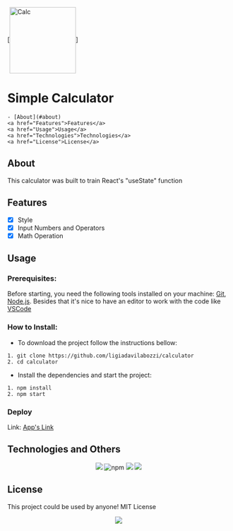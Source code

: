 [<img align="center" alt="Calc" width="150px" src="https://cdn3d.iconscout.com/3d/free/thumb/ios-calculator-2978357-2476734.png" />]

# Simple Calculator
    - [About](#about) 
    <a href="Features">Features</a>
    <a href="Usage">Usage</a>
    <a href="Technologies">Technologies</a>
    <a href="License">License</a>
</p>

## **About**
This calculator was built to train React's "useState" function

## **Features**
- [x] Style
- [x] Input Numbers and Operators
- [x] Math Operation

## **Usage**
### Prerequisites:
Before starting, you need the following tools installed on your machine:
[Git](https://git-scm.com), [Node.js](https://nodejs.org/en/).
 Besides that it's nice to have an editor to work with the code like [VSCode](https://code.visualstudio.com/)
 
### How to Install: 
- To download the project follow the instructions bellow:

```
1. git clone https://github.com/ligiadavilabozzi/calculator
2. cd calculator
```

- Install the dependencies and start the project:

```
1. npm install
2. npm start
```

### Deploy
Link: 
<a href="https://calculator-pi-gules.vercel.app/"> App's Link </a>

## **Technologies and Others**
<p align="center"> 
 <img src="https://img.shields.io/badge/nodeJs-v%2014.17.6-grenn"/>
 <img src="https://img.shields.io/badge/npm-v%206.14.15-blueviolet" alt="npm"/>
 <img src="https://img.shields.io/badge/react-v%2017.0.2-9cf"/>
 <img src="https://img.shields.io/badge/styled--components-v%205.3.3-ff69b4"/>
</p>
   

## **License**
This project could be used by anyone! MIT License
<p align="center">
<img src="https://img.shields.io/github/license/facebook/react">
</p>

